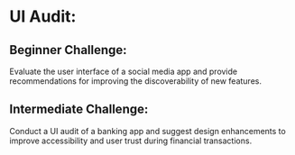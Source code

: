 # UI Audit:
## Beginner Challenge: 
Evaluate the user interface of a social media app and provide recommendations for improving the discoverability of new features.

## Intermediate Challenge: 
Conduct a UI audit of a banking app and suggest design enhancements to improve accessibility and user trust during financial transactions.